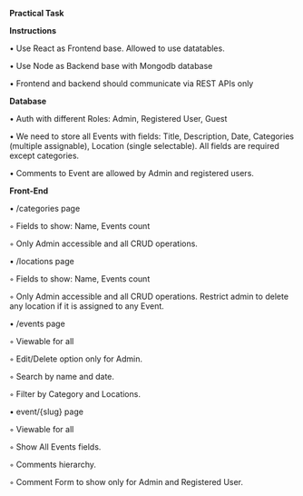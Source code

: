 **Practical Task**

**Instructions**

• Use React as Frontend base. Allowed to use datatables.

• Use Node as Backend base with Mongodb database

• Frontend and backend should communicate via REST APIs only



**Database**

• Auth with different Roles: Admin, Registered User, Guest

• We need to store all Events with fields: Title, Description, Date, Categories (multiple assignable), Location 	(single selectable). All fields are required except categories.

• Comments to Event are allowed by Admin and registered users.


**Front-End**

• /categories page		

◦ Fields to show: Name, Events count		

◦ Only Admin accessible and all CRUD operations.

• /locations page		

◦ Fields to show: Name, Events count		

◦ Only Admin accessible and all CRUD operations. Restrict admin to delete any location if it is assigned to any Event.

• /events page		

◦ Viewable for all

◦ Edit/Delete option only for Admin.

◦ Search by name and date. 			

◦ Filter by Category and Locations.

• event/{slug} page		

◦ Viewable for all		

◦ Show All Events fields.

◦ Comments hierarchy.

◦ Comment Form to show only for Admin and Registered User.